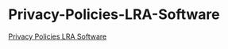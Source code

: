 # Privacy-Policies-LRA-Software
[Privacy Policies LRA Software](https://leonardoreisamorim.github.io/Privacy-Policies-LRA-Software/) 
